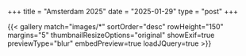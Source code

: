 +++
title = "Amsterdam 2025"
date = "2025-01-29"
type = "post"
+++


{{< gallery match="images/*" sortOrder="desc" rowHeight="150" margins="5" thumbnailResizeOptions="original" showExif=true previewType="blur" embedPreview=true loadJQuery=true >}}

